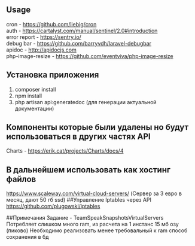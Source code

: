 ## Usage
cron - https://github.com/liebig/cron
<br/>
auth - https://cartalyst.com/manual/sentinel/2.0#introduction
<br/>
error report - https://sentry.io/
<br/>
debug bar  - https://github.com/barryvdh/laravel-debugbar
<br/>
apidoc - http://apidocjs.com
<br/>
php-image-resize - https://github.com/eventviva/php-image-resize
## Установка приложения
1) composer install
2) npm install
3) php artisan api:generatedoc (для генерации актуальной документации)

## Компоненты которые были удалены но будут использоваться в других частях API
Charts - https://erik.cat/projects/Charts/docs/4
<br/>
## В дальнейшем использовать как хостинг файлов
https://www.scaleway.com/virtual-cloud-servers/ (Сервер за 3 евро в месяц, дают 50 гб ssd)
##Управление Iptables через API
https://github.com/plugowski/iptables

##Примечания
Задание - TeamSpeakSnapshotsVirtualServers
Потребляет слишком много ram, из расчета на 1 инстанс 15 мб озу (пиково)
Необходимо реализовать менее требовальный к ram способ сохранения в бд